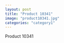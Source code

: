 ```yaml
---
layout: post
title: "Product 10341"
image: "product10341.jpg"
categories: "category1"
---
```

Product 10341
